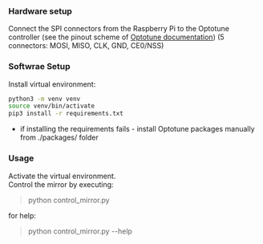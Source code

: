 ### Hardware setup
Connect the SPI connectors from the Raspberry Pi to the Optotune controller (see the pinout scheme of  [Optotune documentation](https://static1.squarespace.com/static/5d9dde8d550f0a5f20b60b6a/t/668e93651084e76f30bf388e/1720619877947/Optotune+MR-E-2+Development+Kit+Rev2.pdf))
(5 connectors: MOSI, MISO, CLK, GND, CE0/NSS)

### Softwrae Setup
Install virtual environment:  
```bash
python3 -m venv venv  
source venv/bin/activate  
pip3 install -r requirements.txt  
```
- if installing the requirements fails - install Optotune packages manually from ./packages/ folder

### Usage
Activate the virtual environment.  
Control the mirror by executing:
> python control_mirror.py

for help:
> python control_mirror.py --help
